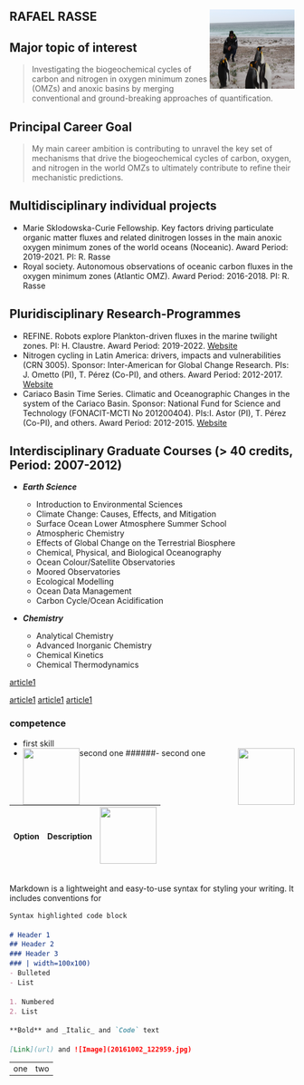 ##  RAFAEL RASSE   <img align="right" src="Foto_Perfil.jpeg" width="150" height="140">   


## Major topic of interest 
> Investigating the biogeochemical cycles of carbon and nitrogen in oxygen minimum zones (OMZs)  and anoxic basins by merging conventional and ground-breaking approaches of quantification.

## Principal Career Goal
> My main career ambition is contributing to unravel the key set of mechanisms that drive the biogeochemical cycles of carbon, oxygen, and nitrogen in the world OMZs to ultimately  contribute to refine their mechanistic predictions.  

## Multidisciplinary individual projects 
 - Marie Sklodowska-Curie Fellowship. Key factors driving particulate organic matter fluxes and related dinitrogen losses in the main anoxic oxygen minimum zones of the world oceans (Noceanic). Award Period: 2019-2021. PI: R. Rasse
 - Royal society. Autonomous observations of oceanic carbon fluxes in the oxygen minimum zones (Atlantic OMZ). Award Period: 2016-2018. PI: R. Rasse

## Pluridisciplinary Research-Programmes
 - REFINE. Robots explore Plankton-driven fluxes in the marine twilight zones. PI: H. Claustre. Award Period: 2019-2022. [Website](https://erc-refine.eu/new/) 
 - Nitrogen cycling in Latin America: drivers, impacts and vulnerabilities (CRN 3005). Sponsor: Inter-American for Global Change Research. PIs: J. Ometto (PI), T. Pérez (Co-PI), and others. Award Period: 2012-2017. [Website](http://nitrogen.ccst.inpe.br/)  
 - Cariaco Basin Time Series. Climatic and Oceanographic Changes in the system of the Cariaco Basin. Sponsor: National Fund for Science and Technology (FONACIT-MCTI No 201200404). PIs:I. Astor (PI), T. Pérez (Co-PI), and others. Award Period: 2012-2015. [Website](http://www.imars.usf.edu/cariaco) 

## Interdisciplinary Graduate Courses (> 40 credits, Period: 2007-2012)

 - ***Earth Science*** 
   - Introduction to Environmental Sciences 
   - Climate Change: Causes, Effects, and Mitigation 
   - Surface Ocean Lower Atmosphere Summer School 
   - Atmospheric Chemistry 
   - Effects of Global Change on the Terrestrial Biosphere 
   - Chemical, Physical, and Biological Oceanography 
   - Ocean Colour/Satellite Observatories 
   - Moored Observatories 
   - Ecological Modelling
   - Ocean Data Management 
   - Carbon Cycle/Ocean Acidification
       
  - ***Chemistry***
       - Analytical Chemistry
       - Advanced Inorganic Chemistry 
       - Chemical Kinetics 
       - Chemical Thermodynamics













[article1](https://article1)

[article1](https://article1)
[article1](https://article1)
[article1](https://article1)














### competence
- first skill 
- second one <img align="left" src="20161002_122959.jpg" width="100" height="100" >
######- second one <img style="float: right;" src="20161002_122959.jpg" width="100" height="100" >
 






| Option | Description       |  <img src="20161002_122959.jpg" width="100" height="100" > |
| --------------------- |:---------------------------:| -----------:|



<table border="0">
<table border="0">
 <tr>
 <td> one </td>
 <td> two </td>
 
 </tr>
 <tr>

Markdown is a lightweight and easy-to-use syntax for styling your writing. It includes conventions for

```markdown
Syntax highlighted code block

# Header 1
## Header 2
### Header 3
### | width=100x100)
- Bulleted
- List

1. Numbered
2. List

**Bold** and _Italic_ and `Code` text

[Link](url) and ![Image](20161002_122959.jpg)
```
